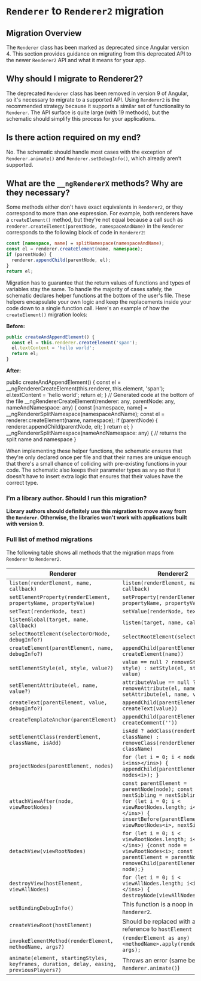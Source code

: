 # `Renderer` to `Renderer2` migration

## Migration Overview

The `Renderer` class has been marked as deprecated since Angular version 4. This section provides guidance on migrating from this deprecated API to the newer `Renderer2` API and what it means for your app.

## Why should I migrate to Renderer2?

The deprecated `Renderer` class has been removed in version 9 of Angular, so it's necessary to migrate to a supported API. Using `Renderer2` is the recommended strategy because it supports a similar set of functionality to `Renderer`. The API surface is quite large (with 19 methods), but the schematic should simplify this process for your applications.

## Is there action required on my end?

No. The schematic should handle most cases with the exception of `Renderer.animate()` and `Renderer.setDebugInfo()`, which already aren’t supported.

## What are the `__ngRendererX` methods? Why are they necessary?

Some methods either don't have exact equivalents in `Renderer2`, or they correspond to more than one expression. For example, both renderers have a `createElement()` method, but they're not equal because a call such as `renderer.createElement(parentNode, namespaceAndName)` in the `Renderer` corresponds to the following block of code in `Renderer2`:

```ts
const [namespace, name] = splitNamespace(namespaceAndName);
const el = renderer.createElement(name, namespace);
if (parentNode) {
  renderer.appendChild(parentNode, el);
}
return el;
```

Migration has to guarantee that the return values of functions and types of variables stay the same. To handle the majority of cases safely, the schematic declares helper functions at the bottom of the user's file. These helpers encapsulate your own logic and keep the replacements inside your code down to a single function call. Here's an example of how the `createElement()` migration looks:


**Before:**

```ts
public createAndAppendElement() {
  const el = this.renderer.createElement('span');
  el.textContent = 'hello world';
  return el;
}
```

**After:**

<code-example>

public createAndAppendElement() {
  const el = __ngRendererCreateElement(this.renderer, this.element, 'span');
  el.textContent = 'hello world';
  return el;
}
// Generated code at the bottom of the file
__ngRendererCreateElement(renderer: any, parentNode: any, nameAndNamespace: any) {
  const [namespace, name] = __ngRendererSplitNamespace(namespaceAndName);
  const el = renderer.createElement(name, namespace);
  if (parentNode) {
    renderer.appendChild(parentNode, el);
  }
  return el;
}
__ngRendererSplitNamespace(nameAndNamespace: any) {
  // returns the split name and namespace
}

</code-example>

When implementing these helper functions, the schematic ensures that they're only declared once per file and that their names are unique enough that there's a small chance of colliding with pre-existing functions in your code. The schematic also keeps their parameter types as `any` so that it doesn't have to insert extra logic that ensures that their values have the correct type.

### I’m a library author. Should I run this migration?

**Library authors should definitely use this migration to move away from the `Renderer`. Otherwise, the libraries won't work with applications built with version 9.**


### Full list of method migrations

The following table shows all methods that the migration maps from `Renderer` to `Renderer2`.

|Renderer|Renderer2|
|---|---|
|`listen(renderElement, name, callback)`|`listen(renderElement, name, callback)`|
|`setElementProperty(renderElement, propertyName, propertyValue)`|`setProperty(renderElement, propertyName, propertyValue)`|
|`setText(renderNode, text)`|`setValue(renderNode, text)`|
|`listenGlobal(target, name, callback)`|`listen(target, name, callback)`|
|`selectRootElement(selectorOrNode, debugInfo?)`|`selectRootElement(selectorOrNode)`|
|`createElement(parentElement, name, debugInfo?)`|`appendChild(parentElement, createElement(name))`|
|`setElementStyle(el, style, value?)`|`value == null ? removeStyle(el, style) : setStyle(el, style, value)`
|`setElementAttribute(el, name, value?)`|`attributeValue == null ? removeAttribute(el, name) : setAttribute(el, name, value)`
|`createText(parentElement, value, debugInfo?)`|`appendChild(parentElement, createText(value))`|
|`createTemplateAnchor(parentElement)`|`appendChild(parentElement, createComment(''))`|
|`setElementClass(renderElement, className, isAdd)`|`isAdd ? addClass(renderElement, className) : removeClass(renderElement, className)`|
|`projectNodes(parentElement, nodes)`|`for (let i = 0; i < nodes.length; i<ins></ins>) { appendChild(parentElement, nodes<i>); }`|
|`attachViewAfter(node, viewRootNodes)`|`const parentElement = parentNode(node); const nextSibling = nextSibling(node); for (let i = 0; i < viewRootNodes.length; i<ins></ins>) { insertBefore(parentElement, viewRootNodes<i>, nextSibling);}`|
|`detachView(viewRootNodes)`|`for (let i = 0; i < viewRootNodes.length; i<ins></ins>) {const node = viewRootNodes<i>; const parentElement = parentNode(node); removeChild(parentElement, node);}`|
|`destroyView(hostElement, viewAllNodes)`|`for (let i = 0; i < viewAllNodes.length; i<ins></ins>) { destroyNode(viewAllNodes<i>); }`|
|`setBindingDebugInfo()`|This function is a noop in `Renderer2`.|
|`createViewRoot(hostElement)`|Should be replaced with a reference to `hostElement`|
|`invokeElementMethod(renderElement, methodName, args?)`|`(renderElement as any)<methodName>.apply(renderElement, args);`|
|`animate(element, startingStyles, keyframes, duration, delay, easing, previousPlayers?)`|Throws an error (same behavior as `Renderer.animate()`)|
